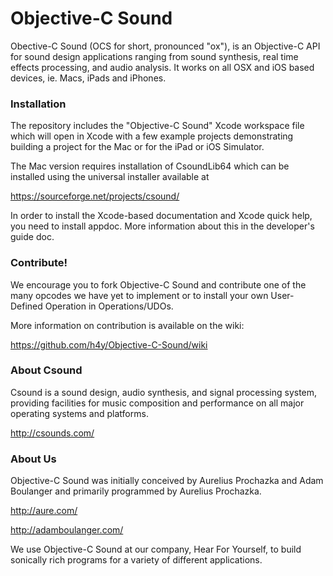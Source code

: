 Objective-C Sound
=================

Obective-C Sound (OCS for short, pronounced "ox"), is an Objective-C API 
for sound design applications ranging from sound synthesis, real time effects
processing, and audio analysis.  It works on all OSX and iOS based devices, 
ie. Macs, iPads and iPhones.

### Installation

The repository includes the "Objective-C Sound" Xcode workspace file which will 
open in Xcode with a few example projects demonstrating building a project
for the Mac or for the iPad or iOS Simulator.  

The Mac version requires installation of CsoundLib64 which can be installed
using the universal installer available at

https://sourceforge.net/projects/csound/

In order to install the Xcode-based documentation and Xcode quick help, you need 
to install appdoc.  More information about this in the developer's guide doc.

### Contribute!

We encourage you to fork Objective-C Sound and contribute one of the many 
opcodes we have yet to implement or to install your own User-Defined Operation
in Operations/UDOs.  

More information on contribution is available on the wiki:

https://github.com/h4y/Objective-C-Sound/wiki

### About Csound

Csound is a sound design, audio synthesis, and signal processing system, 
providing facilities for music composition and performance on all major 
operating systems and platforms.

http://csounds.com/

### About Us

Objective-C Sound was initially conceived by Aurelius Prochazka and Adam Boulanger
and primarily programmed by Aurelius Prochazka.

http://aure.com/

http://adamboulanger.com/

We use Objective-C Sound at our company, Hear For Yourself, to build 
sonically rich programs for a variety of different applications.
